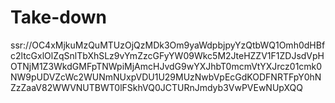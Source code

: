 # Take-down

ssr://OC4xMjkuMzQuMTUzOjQzMDk3Om9yaWdpbjpyYzQtbWQ1Omh0dHBfc2ltcGxlOlZqSnlTbXhSLz9vYmZzcGFyYW09Wkc5M2JteHZZV1F1ZDJsdVpHOTNjM1Z3WkdGMFpTNWpiMjAmcHJvdG9wYXJhbT0mcmVtYXJrcz01cmk0NW9pUDVZcWc2WUNmNUxpVDU1U29MUzNwbVpEcGdKODFNRTFpY0hNZzZaaV82WWVNUTBWT0lFSkhVQ0JCTURnJmdyb3VwPVEwNUpXQQ
